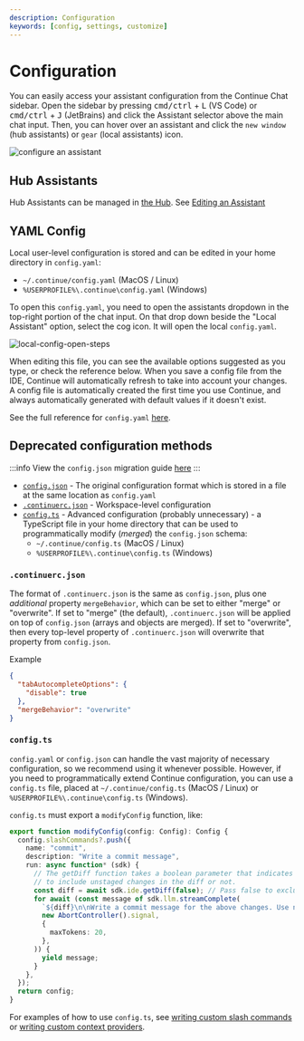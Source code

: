 ```yaml
---
description: Configuration
keywords: [config, settings, customize]
---
```


# Configuration

You can easily access your assistant configuration from the Continue Chat sidebar. Open the sidebar by pressing <kbd>cmd/ctrl</kbd> + <kbd>L</kbd> (VS Code) or <kbd>cmd/ctrl</kbd> + <kbd>J</kbd> (JetBrains) and click the Assistant selector above the main chat input. Then, you can hover over an assistant and click the `new window` (hub assistants) or `gear` (local assistants) icon.

![configure an assistant](/img/configure-continue.png)

## Hub Assistants

Hub Assistants can be managed in [the Hub](https://hub.continue.dev). See [Editing an Assistant](../../hub/assistants/edit-an-assistant.md)

## YAML Config

Local user-level configuration is stored and can be edited in your home directory in `config.yaml`:

- `~/.continue/config.yaml` (MacOS / Linux)
- `%USERPROFILE%\.continue\config.yaml` (Windows)

To open this `config.yaml`, you need to open the assistants dropdown in the top-right portion of the chat input. On that drop down beside the "Local Assistant" option, select the cog icon. It will open the local `config.yaml`.

![local-config-open-steps](/img/local-config-open-steps.png)

When editing this file, you can see the available options suggested as you type, or check the reference below. When you save a config file from the IDE, Continue will automatically refresh to take into account your changes. A config file is automatically created the first time you use Continue, and always automatically generated with default values if it doesn't exist.

See the full reference for `config.yaml` [here](../../reference.md).

## Deprecated configuration methods

:::info
View the `config.json` migration guide [here](../../yaml-migration.md)
:::

- [`config.json`](../../json-reference.md) - The original configuration format which is stored in a file at the same location as `config.yaml`
- [`.continuerc.json`](#continuercjson) - Workspace-level configuration
- [`config.ts`](#configts) - Advanced configuration (probably unnecessary) - a TypeScript file in your home directory that can be used to programmatically modify (_merged_) the `config.json` schema:
  - `~/.continue/config.ts` (MacOS / Linux)
  - `%USERPROFILE%\.continue\config.ts` (Windows)

### `.continuerc.json`

The format of `.continuerc.json` is the same as `config.json`, plus one _additional_ property `mergeBehavior`, which can be set to either "merge" or "overwrite". If set to "merge" (the default), `.continuerc.json` will be applied on top of `config.json` (arrays and objects are merged). If set to "overwrite", then every top-level property of `.continuerc.json` will overwrite that property from `config.json`.

Example

```json title=".continuerc.json"
{
  "tabAutocompleteOptions": {
    "disable": true
  },
  "mergeBehavior": "overwrite"
}
```

### `config.ts`

`config.yaml` or `config.json` can handle the vast majority of necessary configuration, so we recommend using it whenever possible. However, if you need to programmatically extend Continue configuration, you can use a `config.ts` file, placed at `~/.continue/config.ts` (MacOS / Linux) or `%USERPROFILE%\.continue\config.ts` (Windows).

`config.ts` must export a `modifyConfig` function, like:

```ts title="config.ts"
export function modifyConfig(config: Config): Config {
  config.slashCommands?.push({
    name: "commit",
    description: "Write a commit message",
    run: async function* (sdk) {
      // The getDiff function takes a boolean parameter that indicates whether
      // to include unstaged changes in the diff or not.
      const diff = await sdk.ide.getDiff(false); // Pass false to exclude unstaged changes
      for await (const message of sdk.llm.streamComplete(
        `${diff}\n\nWrite a commit message for the above changes. Use no more than 20 tokens to give a brief description in the imperative mood (e.g. 'Add feature' not 'Added feature'):`,
        new AbortController().signal,
        {
          maxTokens: 20,
        },
      )) {
        yield message;
      }
    },
  });
  return config;
}
```

For examples of how to use `config.ts`, see [writing custom slash commands](../tutorials/build-your-own-slash-command.md#custom-slash-commands) or [writing custom context providers](../tutorials/build-your-own-context-provider.mdx).
